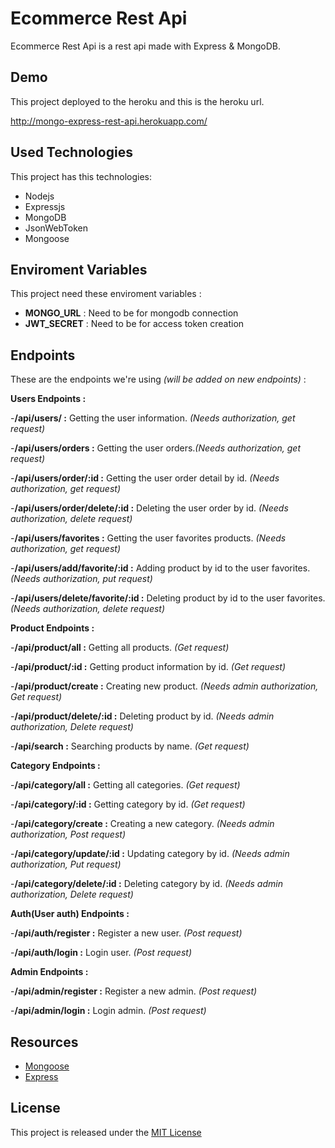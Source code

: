 # Ecommerce Rest Api

Ecommerce Rest Api is a rest api made with Express & MongoDB.

## Demo

This project deployed to the heroku and this is the heroku url.

http://mongo-express-rest-api.herokuapp.com/

## Used Technologies

This project has this technologies:

- Nodejs
- Expressjs
- MongoDB
- JsonWebToken
- Mongoose

## Enviroment Variables

This project need these enviroment variables :

- **MONGO_URL** : Need to be for mongodb connection
- **JWT_SECRET** : Need to be for access token creation

## Endpoints

These are the endpoints we're using _(will be added on new endpoints)_ :

**Users Endpoints :**

-**/api/users/ :** Getting the user information. _(Needs authorization, get request)_

-**/api/users/orders :** Getting the user orders._(Needs authorization, get request)_

-**/api/users/order/:id :** Getting the user order detail by id. _(Needs authorization, get request)_

-**/api/users/order/delete/:id :** Deleting the user order by id. _(Needs authorization, delete request)_

-**/api/users/favorites :** Getting the user favorites products. _(Needs authorization, get request)_

-**/api/users/add/favorite/:id :** Adding product by id to the user favorites. _(Needs authorization, put request)_

-**/api/users/delete/favorite/:id :** Deleting product by id to the user favorites. _(Needs authorization, delete request)_

**Product Endpoints :**

-**/api/product/all :** Getting all products. _(Get request)_

-**/api/product/:id :** Getting product information by id. _(Get request)_

-**/api/product/create :** Creating new product. _(Needs admin authorization, Get request)_

-**/api/product/delete/:id :** Deleting product by id. _(Needs admin authorization, Delete request)_

-**/api/search :** Searching products by name. _(Get request)_

**Category Endpoints :**

-**/api/category/all :** Getting all categories. _(Get request)_

-**/api/category/:id :** Getting category by id. _(Get request)_

-**/api/category/create :** Creating a new category. _(Needs admin authorization, Post request)_

-**/api/category/update/:id :** Updating category by id. _(Needs admin authorization, Put request)_

-**/api/category/delete/:id :** Deleting category by id. _(Needs admin authorization, Delete request)_

**Auth(User auth) Endpoints :**

-**/api/auth/register :** Register a new user. _(Post request)_

-**/api/auth/login :** Login user. _(Post request)_

**Admin Endpoints :**

-**/api/admin/register :** Register a new admin. _(Post request)_

-**/api/admin/login :** Login admin. _(Post request)_

## Resources

- [Mongoose](https://mongoosejs.com)
- [Express](https://expressjs.com)

## License

This project is released under the [MIT License](LICENSE)
